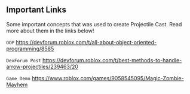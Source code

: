 ## Important Links

Some important concepts that was used to create Projectile Cast. Read more about them in the links below!

`OOP` https://devforum.roblox.com/t/all-about-object-oriented-programming/8585

`DevForum Post` https://devforum.roblox.com/t/best-methods-to-handle-arrow-projectiles/239463/20

`Game Demo` https://www.roblox.com/games/9058545095/Magic-Zombie-Mayhem
